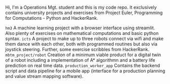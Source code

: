 Hi, I'm a Operations Mgt. student and this is my code repo.
It exclusively contains university projects and exercises from Project Euler, Programming for Computations - Python and HackerRank.

`hm3` A machine learning project with a browser interface using streamlit. Also plenty of exercises on mathematical computations and basic python syntax.
`icts` A project to make up to three robots connect via wifi and make them dance with each other, both with programmed routines but also via joystick steering. Further, some exercise scribbles from HackerRank.
`mbtm_project/robot` Creation of a minimum viable product for a digital twin of a robot including a implementation of A* algorithmn and a battery life prediction on real time data.
`production_worker_app` Contains the backend script and data pipeline for a mobile app (interface for a production planning and value stream mapping software).
